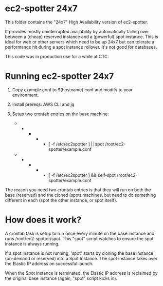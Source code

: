 # ec2-spotter 24x7

This folder contains the "24x7" High Availability version of ec2-spotter.

It provides mostly uninterrupted availability by automatically failing over between a (cheap) reserved instance and a (powerful) spot instance. This is ideal for web or other servers which need to be up 24x7 but can tolerate a performance hit during a spot instance rollover. It's not good for databases. 

This code was in production use for a while at CTC.

# Running ec2-spotter 24x7

1. Copy example.conf to $(hostname).conf and modify to your environment.

2. Install prereqs: AWS CLI and jq

3. Setup two crontab entries on the base machine:
	* * * * * [ -f /etc/ec2spotter ] || spot /root/ec2-spotter/example.conf  
	* * * * * [ -f /etc/ec2spotter ] && self-spot /root/ec2-spotter/example.conf  

The reason you need two crontab entries is that they will run on both the base (reserved) and the cloned (spot) machines, but need to do something different in each (spot the other instance, or spot itself).

# How does it work?

A crontab task is setup to run once every minute on the base instance and runs /root/ec2-spotter/spot. This "spot" script watches to ensure the spot instance is always running. 

If a spot instance is not running, 'spot' starts by cloning the base instance (on-demand or reserved) into a Spot Instance. The spot instance takes over the Elastic IP address on successful launch.

When the Spot Instance is terminated, the Elastic IP address is reclaimed by the original base instance (again, "spot" script kicks in).



